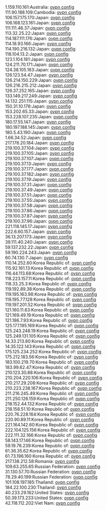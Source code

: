 1.159.110.161:Australia: [ovpn config](vpn/1_159_110_161.ovpn)  
111.90.188.109:Cambodia: [ovpn config](vpn/111_90_188_109.ovpn)  
106.157.175.170:Japan: [ovpn config](vpn/106_157_175_170.ovpn)  
106.168.123.161:Japan: [ovpn config](vpn/106_168_123_161.ovpn)  
111.111.46.37:Japan: [ovpn config](vpn/111_111_46_37.ovpn)  
113.32.25.22:Japan: [ovpn config](vpn/113_32_25_22.ovpn)  
114.187.111.176:Japan: [ovpn config](vpn/114_187_111_176.ovpn)  
114.18.93.166:Japan: [ovpn config](vpn/114_18_93_166.ovpn)  
114.190.216.132:Japan: [ovpn config](vpn/114_190_216_132.ovpn)  
118.104.13.2:Japan: [ovpn config](vpn/118_104_13_2.ovpn)  
123.1.104.181:Japan: [ovpn config](vpn/123_1_104_181.ovpn)  
124.211.70.171:Japan: [ovpn config](vpn/124_211_70_171.ovpn)  
124.38.105.163:Japan: [ovpn config](vpn/124_38_105_163.ovpn)  
126.123.54.47:Japan: [ovpn config](vpn/126_123_54_47.ovpn)  
126.214.150.229:Japan: [ovpn config](vpn/126_214_150_229.ovpn)  
126.216.215.212:Japan: [ovpn config](vpn/126_216_215_212.ovpn)  
126.37.252.165:Japan: [ovpn config](vpn/126_37_252_165.ovpn)  
133.149.217.249:Japan: [ovpn config](vpn/133_149_217_249.ovpn)  
14.132.251.115:Japan: [ovpn config](vpn/14_132_251_115.ovpn)  
150.31.10.176:Japan: [ovpn config](vpn/150_31_10_176.ovpn)  
153.202.65.33:Japan: [ovpn config](vpn/153_202_65_33.ovpn)  
153.228.107.235:Japan: [ovpn config](vpn/153_228_107_235.ovpn)  
180.17.55.147:Japan: [ovpn config](vpn/180_17_55_147.ovpn)  
180.197.188.145:Japan: [ovpn config](vpn/180_197_188_145.ovpn)  
180.5.43.190:Japan: [ovpn config](vpn/180_5_43_190.ovpn)  
1.66.34.52:Japan: [ovpn config](vpn/1_66_34_52.ovpn)  
217.178.20.184:Japan: [ovpn config](vpn/217_178_20_184.ovpn)  
219.100.37.104:Japan: [ovpn config](vpn/219_100_37_104.ovpn)  
219.100.37.105:Japan: [ovpn config](vpn/219_100_37_105.ovpn)  
219.100.37.107:Japan: [ovpn config](vpn/219_100_37_107.ovpn)  
219.100.37.13:Japan: [ovpn config](vpn/219_100_37_13.ovpn)  
219.100.37.177:Japan: [ovpn config](vpn/219_100_37_177.ovpn)  
219.100.37.182:Japan: [ovpn config](vpn/219_100_37_182.ovpn)  
219.100.37.19:Japan: [ovpn config](vpn/219_100_37_19.ovpn)  
219.100.37.31:Japan: [ovpn config](vpn/219_100_37_31.ovpn)  
219.100.37.49:Japan: [ovpn config](vpn/219_100_37_49.ovpn)  
219.100.37.51:Japan: [ovpn config](vpn/219_100_37_51.ovpn)  
219.100.37.55:Japan: [ovpn config](vpn/219_100_37_55.ovpn)  
219.100.37.58:Japan: [ovpn config](vpn/219_100_37_58.ovpn)  
219.100.37.86:Japan: [ovpn config](vpn/219_100_37_86.ovpn)  
219.100.37.87:Japan: [ovpn config](vpn/219_100_37_87.ovpn)  
219.100.37.96:Japan: [ovpn config](vpn/219_100_37_96.ovpn)  
221.118.145.17:Japan: [ovpn config](vpn/221_118_145_17.ovpn)  
222.6.60.157:Japan: [ovpn config](vpn/222_6_60_157.ovpn)  
36.13.207.173:Japan: [ovpn config](vpn/36_13_207_173.ovpn)  
39.111.40.240:Japan: [ovpn config](vpn/39_111_40_240.ovpn)  
59.137.232.22:Japan: [ovpn config](vpn/59_137_232_22.ovpn)  
59.190.224.243:Japan: [ovpn config](vpn/59_190_224_243.ovpn)  
60.74.130.7:Japan: [ovpn config](vpn/60_74_130_7.ovpn)  
110.14.252.60:Korea Republic of: [ovpn config](vpn/110_14_252_60.ovpn)  
115.92.161.13:Korea Republic of: [ovpn config](vpn/115_92_161_13.ovpn)  
116.44.113.68:Korea Republic of: [ovpn config](vpn/116_44_113_68.ovpn)  
118.223.157.11:Korea Republic of: [ovpn config](vpn/118_223_157_11.ovpn)  
118.33.25.3:Korea Republic of: [ovpn config](vpn/118_33_25_3.ovpn)  
119.192.89.38:Korea Republic of: [ovpn config](vpn/119_192_89_38.ovpn)  
119.195.163.98:Korea Republic of: [ovpn config](vpn/119_195_163_98.ovpn)  
119.195.77.128:Korea Republic of: [ovpn config](vpn/119_195_77_128.ovpn)  
119.197.201.52:Korea Republic of: [ovpn config](vpn/119_197_201_52.ovpn)  
121.160.11.63:Korea Republic of: [ovpn config](vpn/121_160_11_63.ovpn)  
121.169.49.19:Korea Republic of: [ovpn config](vpn/121_169_49_19.ovpn)  
121.186.7.93:Korea Republic of: [ovpn config](vpn/121_186_7_93.ovpn)  
125.177.195.169:Korea Republic of: [ovpn config](vpn/125_177_195_169.ovpn)  
125.243.248.19:Korea Republic of: [ovpn config](vpn/125_243_248_19.ovpn)  
125.249.131.105:Korea Republic of: [ovpn config](vpn/125_249_131_105.ovpn)  
14.33.213.80:Korea Republic of: [ovpn config](vpn/14_33_213_80.ovpn)  
14.35.122.143:Korea Republic of: [ovpn config](vpn/14_35_122_143.ovpn)  
175.125.234.252:Korea Republic of: [ovpn config](vpn/175_125_234_252.ovpn)  
175.212.183.56:Korea Republic of: [ovpn config](vpn/175_212_183_56.ovpn)  
183.100.219.70:Korea Republic of: [ovpn config](vpn/183_100_219_70.ovpn)  
183.99.62.47:Korea Republic of: [ovpn config](vpn/183_99_62_47.ovpn)  
210.123.30.88:Korea Republic of: [ovpn config](vpn/210_123_30_88.ovpn)  
210.204.220.106:Korea Republic of: [ovpn config](vpn/210_204_220_106.ovpn)  
210.217.29.208:Korea Republic of: [ovpn config](vpn/210_217_29_208.ovpn)  
210.223.238.167:Korea Republic of: [ovpn config](vpn/210_223_238_167.ovpn)  
211.216.245.49:Korea Republic of: [ovpn config](vpn/211_216_245_49.ovpn)  
211.250.126.159:Korea Republic of: [ovpn config](vpn/211_250_126_159.ovpn)  
218.152.44.132:Korea Republic of: [ovpn config](vpn/218_152_44_132.ovpn)  
218.158.51.10:Korea Republic of: [ovpn config](vpn/218_158_51_10.ovpn)  
220.76.228.164:Korea Republic of: [ovpn config](vpn/220_76_228_164.ovpn)  
220.90.89.11:Korea Republic of: [ovpn config](vpn/220_90_89_11.ovpn)  
221.164.142.60:Korea Republic of: [ovpn config](vpn/221_164_142_60.ovpn)  
222.104.125.156:Korea Republic of: [ovpn config](vpn/222_104_125_156.ovpn)  
222.111.32.166:Korea Republic of: [ovpn config](vpn/222_111_32_166.ovpn)  
58.143.17.146:Korea Republic of: [ovpn config](vpn/58_143_17_146.ovpn)  
59.19.76.239:Korea Republic of: [ovpn config](vpn/59_19_76_239.ovpn)  
61.36.35.62:Korea Republic of: [ovpn config](vpn/61_36_35_62.ovpn)  
61.73.196.160:Korea Republic of: [ovpn config](vpn/61_73_196_160.ovpn)  
217.138.212.58:Romania: [ovpn config](vpn/217_138_212_58.ovpn)  
109.63.255.65:Russian Federation: [ovpn config](vpn/109_63_255_65.ovpn)  
31.130.57.70:Russian Federation: [ovpn config](vpn/31_130_57_70.ovpn)  
78.29.40.199:Russian Federation: [ovpn config](vpn/78_29_40_199.ovpn)  
101.108.197.185:Thailand: [ovpn config](vpn/101_108_197_185.ovpn)  
184.22.100.230:Thailand: [ovpn config](vpn/184_22_100_230.ovpn)  
40.233.29.162:United States: [ovpn config](vpn/40_233_29_162.ovpn)  
50.39.173.233:United States: [ovpn config](vpn/50_39_173_233.ovpn)  
42.118.112.202:Viet Nam: [ovpn config](vpn/42_118_112_202.ovpn)  
